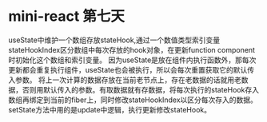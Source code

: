 # mini-react 第七天

useState中维护一个数组存放stateHook,通过一个数值类型索引变量stateHookIndex区分数组中每次存放的hook对象，在更新function component 时初始化这个数组和索引变量。
因为useState是放在组件内执行函数外，那每次更新都会重复执行组件，useState也会被执行，所以会每次重置获取它的默认传入参数。
将上一次计算的数据存放在当前老节点上，存在老数据的话就用老数据，否则用默认传入的参数。有取数据就有存数据，将每次执行的stateHook存入数组再绑定到当前的fiber上，同时修改stateHookIndex以区分每次存入的数据。setState方法中用的是update中逻辑，执行更新修改stateHook。
